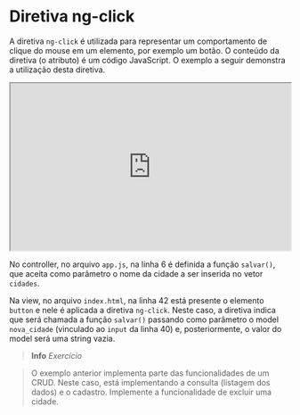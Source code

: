 # Diretiva ng-click

A diretiva `ng-click` é utilizada para representar um comportamento de clique do mouse em um elemento, por exemplo um botão. O conteúdo da diretiva (o atributo) é um código JavaScript. O exemplo a seguir demonstra a utilização desta diretiva.

<iframe src="https://embed.plnkr.co/b3R5JbdIintYmk8HUkcx/preview" width="100%" height="300"></iframe>

No controller, no arquivo `app.js`, na linha 6 é definida a função `salvar()`, que aceita como parâmetro o nome da cidade a ser inserida no vetor `cidades`.

Na view, no arquivo `index.html`, na linha 42 está presente o elemento `button` e nele é aplicada a diretiva `ng-click`. Neste caso, a diretiva indica que será chamada a função `salvar()` passando como parâmetro o model `nova_cidade` (vinculado ao `input` da linha 40) e, posteriormente, o valor do model será uma string vazia.

> **Info** *Exercício*

> O exemplo anterior implementa parte das funcionalidades de um CRUD. Neste caso, está implementando a consulta (listagem dos dados) e o cadastro. Implemente a funcionalidade de excluir uma cidade.
